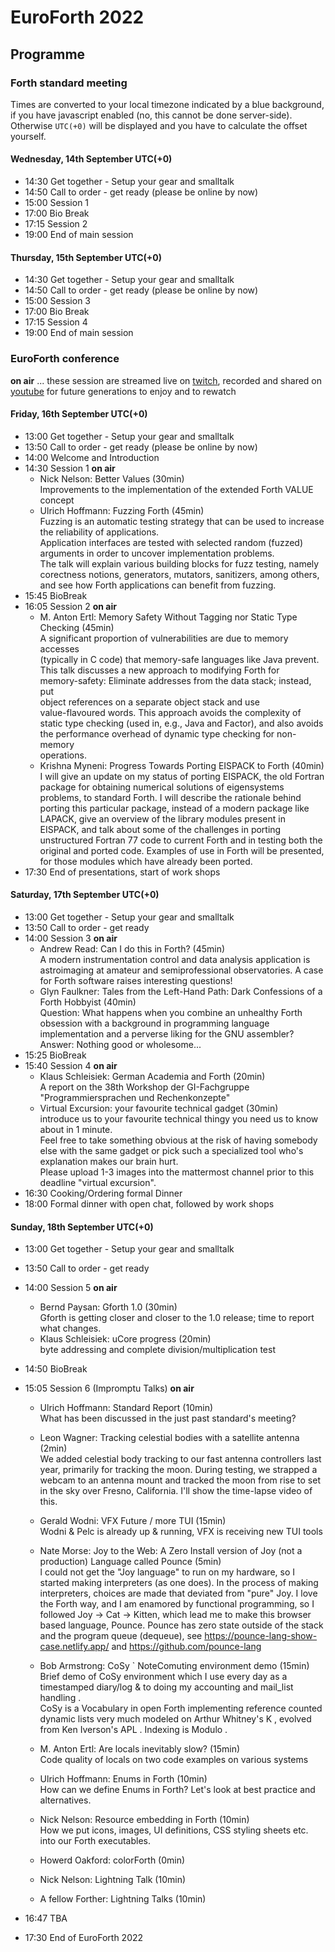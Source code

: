 # EuroForth 2022

## Programme

### Forth standard meeting
Times are converted to your local timezone indicated by a blue background, if you have javascript enabled (no, this cannot be done server-side). \
Otherwise `UTC(+0)` will be displayed and you have to calculate the offset yourself.

#### Wednesday, 14th September UTC(+0)
- 14:30 Get together - Setup your gear and smalltalk
- 14:50 Call to order - get ready (please be online by now)
- 15:00 Session 1
- 17:00 Bio Break
- 17:15 Session 2
- 19:00 End of main session

#### Thursday, 15th September UTC(+0)
- 14:30 Get together - Setup your gear and smalltalk
- 14:50 Call to order - get ready (please be online by now)
- 15:00 Session 3
- 17:00 Bio Break
- 17:15 Session 4
- 19:00 End of main session

### EuroForth conference
**on air** ... these session are streamed live on [twitch](https://www.twitch.tv/4ther), recorded and shared on [youtube](https://www.youtube.com/channel/UC_mpkwOO_1ILd66GUTNVPQg) for future generations to enjoy and to rewatch

#### Friday, 16th September UTC(+0)
- 13:00 Get together - Setup your gear and smalltalk
- 13:50 Call to order - get ready (please be online by now)
- 14:00 Welcome and Introduction
- 14:30 Session 1 **on air**
  - Nick Nelson: Better Values (30min)  
    Improvements to the implementation of the extended Forth VALUE concept
  - Ulrich Hoffmann: Fuzzing Forth (45min)  
    Fuzzing is an automatic testing strategy that can be used to increase the reliability of applications.   
    Application interfaces are tested with selected random (fuzzed) arguments in order to uncover implementation problems.  
    The talk will explain various building blocks for fuzz testing, namely corectness notions, generators, mutators, sanitizers, among others, and see how Forth applications can benefit from fuzzing.
- 15:45 BioBreak
- 16:05 Session 2 **on air**
  - M. Anton Ertl: Memory Safety Without Tagging nor Static Type Checking  (45min)  
    A significant proportion of vulnerabilities are due to memory accesses  
    (typically in C code) that memory-safe languages like Java prevent.  
    This talk discusses a new approach to modifying Forth for  
    memory-safety: Eliminate addresses from the data stack; instead, put  
    object references on a separate object stack and use  
    value-flavoured words.  This approach avoids the complexity of  
    static type checking (used in, e.g., Java and Factor), and also avoids  
    the performance overhead of dynamic type checking for non-memory  
    operations.
  - Krishna Myneni: Progress Towards Porting EISPACK to Forth (40min)  
    I will give an update on my status of porting EISPACK, the old Fortran package for obtaining numerical solutions of eigensystems problems, to standard Forth. I will describe the rationale behind porting this particular package, instead of a modern package like LAPACK, give an overview of the library modules present in EISPACK, and talk about some of the challenges in porting unstructured Fortran 77 code to current Forth and in testing both the original and ported code. Examples of use in Forth will be presented, for those modules which have already been ported.
- 17:30  End of presentations, start of work shops

#### Saturday, 17th September UTC(+0)
- 13:00 Get together - Setup your gear and smalltalk
- 13:50 Call to order - get ready
- 14:00 Session 3 **on air**
  - Andrew Read: Can I do this in Forth? (45min)  
    A modern instrumentation control and data analysis application is astroimaging at amateur and semiprofessional observatories.  A case for Forth software raises interesting questions!
  - Glyn Faulkner: Tales from the Left-Hand Path: Dark Confessions of a Forth Hobbyist (40min)  
    Question: What happens when you combine an unhealthy Forth obsession with a background in programming language implementation and a perverse liking for the GNU assembler?  
    Answer: Nothing good or wholesome...
- 15:25 BioBreak
- 15:40 Session 4 **on air**
  - Klaus Schleisiek:  German Academia and Forth (20min)  
    A report on the 38th Workshop der GI-Fachgruppe "Programmiersprachen und Rechenkonzepte"
  - Virtual Excursion: your favourite technical gadget (30min)  
    introduce us to your favourite technical thingy you need us to know about in 1 minute.  
    Feel free to take something obvious at the risk of having somebody else with the same gadget or pick such a specialized tool who's explanation makes our brain hurt.  
    Please upload 1-3 images into the mattermost channel prior to this deadline "virtual excursion".
- 16:30  Cooking/Ordering formal Dinner
- 18:00 Formal dinner with open chat, followed by work shops

#### Sunday, 18th September UTC(+0)
- 13:00 Get together - Setup your gear and smalltalk
- 13:50 Call to order - get ready
- 14:00 Session 5 **on air**
  - Bernd Paysan: Gforth 1.0 (30min)  
    Gforth is getting closer and closer to the 1.0 release; time to report what changes.
  - Klaus Schleisiek: uCore progress  (20min)  
    byte addressing and complete division/multiplication test
- 14:50 BioBreak
- 15:05 Session 6 (Impromptu Talks) **on air**
  - Ulrich Hoffmann: Standard Report (10min)  
    What has been discussed in the just past standard's meeting?
  - Leon Wagner: Tracking celestial bodies with a satellite antenna (2min)  
    We added celestial body tracking to our fast antenna controllers last year, primarily for tracking the moon. During testing, we strapped a webcam to an antenna mount and tracked the moon from rise to set in the sky over Fresno, California. I'll show the time-lapse video of this.
  - Gerald Wodni: VFX Future / more TUI (15min)  
    Wodni & Pelc is already up & running, VFX is receiving new TUI tools
  - Nate Morse: Joy to the Web: A Zero Install version of Joy (not a production) Language called Pounce (5min)  
    l could not get the "Joy language" to run on my hardware, so I started making interpreters (as one does).  In the process of making interpreters, choices are made that deviated from "pure" Joy.  I love the Forth way, and I am enamored by functional programming, so I followed Joy -> Cat -> Kitten, which lead me to make this browser based language, Pounce. Pounce has zero state outside of the stack and the program queue (dequeue), see https://pounce-lang-show-case.netlify.app/ and https://github.com/pounce-lang
  - Bob Armstrong: CoSy ` NoteComuting environment demo (15min)  
    Brief demo of CoSy environment which I use every day as a timestamped diary/log & to doing my accounting and mail_list handling .   
    CoSy is a Vocabulary in open Forth implementing reference counted dynamic lists very much modeled on Arthur Whitney's K , evolved from Ken Iverson's APL .  Indexing is Modulo .
  - M. Anton Ertl:  Are locals inevitably slow? (15min)  
    Code quality of locals on two code examples on various systems
  - Ulrich Hoffmann: Enums in Forth (10min)  
    How can we define Enums in Forth? Let's look at best practice and alternatives.
  - Nick Nelson: Resource embedding in Forth (10min)  
    How we put icons, images, UI definitions, CSS styling sheets etc. into our Forth executables.
  - Howerd Oakford: colorForth (0min)  
    
  - Nick Nelson: Lightning Talk (10min)  
    
  - A fellow Forther: Lightning Talks (10min)  
    
- 16:47  TBA
- 17:30 End of EuroForth 2022
